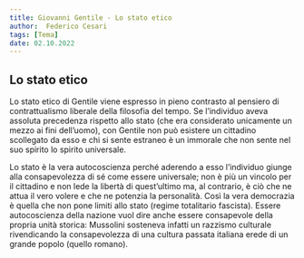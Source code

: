 ```yaml
---
title: Giovanni Gentile - Lo stato etico
author:  Federico Cesari
tags: [Tema]
date: 02.10.2022
---
```

## Lo stato etico
Lo stato etico di Gentile viene espresso in pieno contrasto al pensiero di contrattualismo liberale della filosofia del tempo. Se l’individuo aveva assoluta precedenza rispetto allo stato (che era considerato unicamente un mezzo ai fini dell’uomo), con Gentile non può esistere un cittadino scollegato da esso e chi si sente estraneo è un immorale che non sente nel suo spirito lo spirito universale.

Lo stato è la vera autocoscienza perché aderendo a esso l’individuo giunge alla consapevolezza di sé come essere universale; non è più un vincolo per il cittadino e non lede la libertà di quest’ultimo ma, al contrario, è ciò che ne attua il vero volere e che ne potenzia la personalità. Così la vera democrazia è quella che non pone limiti allo stato (regime totalitario fascista). Essere autocoscienza della nazione vuol dire anche essere consapevole della propria unità storica: Mussolini sosteneva infatti un razzismo culturale rivendicando la consapevolezza di una cultura passata italiana erede di un grande popolo (quello romano).

